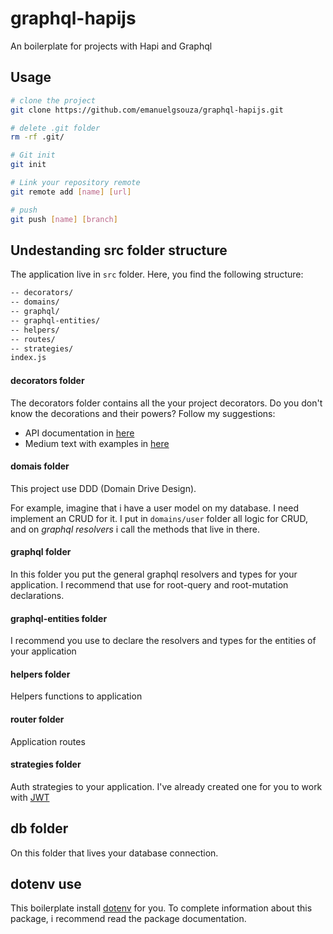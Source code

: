 # graphql-hapijs

An boilerplate for projects with Hapi and Graphql

## Usage

```sh
# clone the project
git clone https://github.com/emanuelgsouza/graphql-hapijs.git

# delete .git folder
rm -rf .git/

# Git init
git init

# Link your repository remote
git remote add [name] [url]

# push
git push [name] [branch]
```

## Undestanding src folder structure

The application live in `src` folder. Here, you find the following structure:

```txt
-- decorators/
-- domains/
-- graphql/
-- graphql-entities/
-- helpers/
-- routes/
-- strategies/
index.js
```

#### decorators folder

The decorators folder contains all the your project decorators. Do you don't know the decorations and their powers? Follow my suggestions:

+ API documentation in [here](https://hapijs.com/api#serverdecorations)
+ Medium text with examples in [here](https://medium.com/@thedon/how-to-use-hapi-decorate-3b3896045ae1)

#### domais folder

This project use DDD (Domain Drive Design).

For example, imagine that i have a user model on my database. I need implement an CRUD for it. I put in `domains/user` folder all logic for CRUD, and on *graphql resolvers* i call the methods that live in there.

#### graphql folder

In this folder you put the general graphql resolvers and types for your application. I recommend that use for root-query and root-mutation declarations.

#### graphql-entities folder

I recommend you use to declare the resolvers and types for the entities of your application

#### helpers folder

Helpers functions to application

#### router folder

Application routes

#### strategies folder

Auth strategies to your application. I've already created one for you to work with [JWT](https://jwt.io/)

## db folder

On this folder that lives your database connection.

## dotenv use

This boilerplate install [dotenv](https://github.com/motdotla/dotenv) for you. To complete information about this package, i recommend read the package documentation.
